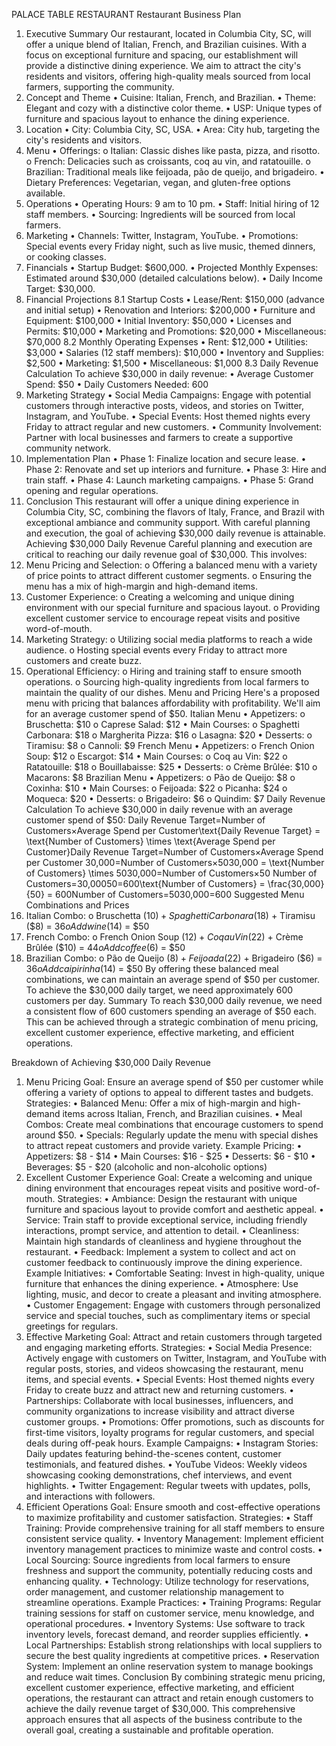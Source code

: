 PALACE      TABLE      RESTAURANT
Restaurant Business Plan
1. Executive Summary
Our restaurant, located in Columbia City, SC, will offer a unique blend of Italian, French, and Brazilian cuisines. With a focus on exceptional furniture and spacing, our establishment will provide a distinctive dining experience. We aim to attract the city's residents and visitors, offering high-quality meals sourced from local farmers, supporting the community.
2. Concept and Theme
•	Cuisine: Italian, French, and Brazilian.
•	Theme: Elegant and cozy with a distinctive color theme.
•	USP: Unique types of furniture and spacious layout to enhance the dining experience.
3. Location
•	City: Columbia City, SC, USA.
•	Area: City hub, targeting the city's residents and visitors.
4. Menu
•	Offerings:
o	Italian: Classic dishes like pasta, pizza, and risotto.
o	French: Delicacies such as croissants, coq au vin, and ratatouille.
o	Brazilian: Traditional meals like feijoada, pão de queijo, and brigadeiro.
•	Dietary Preferences: Vegetarian, vegan, and gluten-free options available.
5. Operations
•	Operating Hours: 9 am to 10 pm.
•	Staff: Initial hiring of 12 staff members.
•	Sourcing: Ingredients will be sourced from local farmers.
6. Marketing
•	Channels: Twitter, Instagram, YouTube.
•	Promotions: Special events every Friday night, such as live music, themed dinners, or cooking classes.
7. Financials
•	Startup Budget: $600,000.
•	Projected Monthly Expenses: Estimated around $30,000 (detailed calculations below).
•	Daily Income Target: $30,000.
8. Financial Projections
8.1 Startup Costs
•	Lease/Rent: $150,000 (advance and initial setup)
•	Renovation and Interiors: $200,000
•	Furniture and Equipment: $100,000
•	Initial Inventory: $50,000
•	Licenses and Permits: $10,000
•	Marketing and Promotions: $20,000
•	Miscellaneous: $70,000
8.2 Monthly Operating Expenses
•	Rent: $12,000
•	Utilities: $3,000
•	Salaries (12 staff members): $10,000
•	Inventory and Supplies: $2,500
•	Marketing: $1,500
•	Miscellaneous: $1,000
8.3 Daily Revenue Calculation
To achieve $30,000 in daily revenue:
•	Average Customer Spend: $50
•	Daily Customers Needed: 600
9. Marketing Strategy
•	Social Media Campaigns: Engage with potential customers through interactive posts, videos, and stories on Twitter, Instagram, and YouTube.
•	Special Events: Host themed nights every Friday to attract regular and new customers.
•	Community Involvement: Partner with local businesses and farmers to create a supportive community network.
10. Implementation Plan
•	Phase 1: Finalize location and secure lease.
•	Phase 2: Renovate and set up interiors and furniture.
•	Phase 3: Hire and train staff.
•	Phase 4: Launch marketing campaigns.
•	Phase 5: Grand opening and regular operations.
11. Conclusion
This restaurant will offer a unique dining experience in Columbia City, SC, combining the flavors of Italy, France, and Brazil with exceptional ambiance and community support. With careful planning and execution, the goal of achieving $30,000 daily revenue is attainable.
Achieving $30,000 Daily Revenue
Careful planning and execution are critical to reaching our daily revenue goal of $30,000. This involves:
1.	Menu Pricing and Selection:
o	Offering a balanced menu with a variety of price points to attract different customer segments.
o	Ensuring the menu has a mix of high-margin and high-demand items.
2.	Customer Experience:
o	Creating a welcoming and unique dining environment with our special furniture and spacious layout.
o	Providing excellent customer service to encourage repeat visits and positive word-of-mouth.
3.	Marketing Strategy:
o	Utilizing social media platforms to reach a wide audience.
o	Hosting special events every Friday to attract more customers and create buzz.
4.	Operational Efficiency:
o	Hiring and training staff to ensure smooth operations.
o	Sourcing high-quality ingredients from local farmers to maintain the quality of our dishes.
Menu and Pricing
Here's a proposed menu with pricing that balances affordability with profitability. We'll aim for an average customer spend of $50.
Italian Menu
•	Appetizers:
o	Bruschetta: $10
o	Caprese Salad: $12
•	Main Courses:
o	Spaghetti Carbonara: $18
o	Margherita Pizza: $16
o	Lasagna: $20
•	Desserts:
o	Tiramisu: $8
o	Cannoli: $9
French Menu
•	Appetizers:
o	French Onion Soup: $12
o	Escargot: $14
•	Main Courses:
o	Coq au Vin: $22
o	Ratatouille: $18
o	Bouillabaisse: $25
•	Desserts:
o	Crème Brûlée: $10
o	Macarons: $8
Brazilian Menu
•	Appetizers:
o	Pão de Queijo: $8
o	Coxinha: $10
•	Main Courses:
o	Feijoada: $22
o	Picanha: $24
o	Moqueca: $20
•	Desserts:
o	Brigadeiro: $6
o	Quindim: $7
Daily Revenue Calculation
To achieve $30,000 in daily revenue with an average customer spend of $50:
Daily Revenue Target=Number of Customers×Average Spend per Customer\text{Daily Revenue Target} = \text{Number of Customers} \times \text{Average Spend per Customer}Daily Revenue Target=Number of Customers×Average Spend per Customer
30,000=Number of Customers×5030,000 = \text{Number of Customers} \times 5030,000=Number of Customers×50
Number of Customers=30,00050=600\text{Number of Customers} = \frac{30,000}{50} = 600Number of Customers=5030,000=600
Suggested Menu Combinations and Prices
1.	Italian Combo:
o	Bruschetta ($10) + Spaghetti Carbonara ($18) + Tiramisu ($8) = $36
o	Add wine ($14) = $50
2.	French Combo:
o	French Onion Soup ($12) + Coq au Vin ($22) + Crème Brûlée ($10) = $44
o	Add coffee ($6) = $50
3.	Brazilian Combo:
o	Pão de Queijo ($8) + Feijoada ($22) + Brigadeiro ($6) = $36
o	Add caipirinha ($14) = $50
By offering these balanced meal combinations, we can maintain an average spend of $50 per customer. To achieve the $30,000 daily target, we need approximately 600 customers per day.
Summary
To reach $30,000 daily revenue, we need a consistent flow of 600 customers spending an average of $50 each. This can be achieved through a strategic combination of menu pricing, excellent customer experience, effective marketing, and efficient operations.

Breakdown of Achieving $30,000 Daily Revenue
1. Menu Pricing
Goal: Ensure an average spend of $50 per customer while offering a variety of options to appeal to different tastes and budgets.
Strategies:
•	Balanced Menu: Offer a mix of high-margin and high-demand items across Italian, French, and Brazilian cuisines.
•	Meal Combos: Create meal combinations that encourage customers to spend around $50.
•	Specials: Regularly update the menu with special dishes to attract repeat customers and provide variety.
Example Pricing:
•	Appetizers: $8 - $14
•	Main Courses: $16 - $25
•	Desserts: $6 - $10
•	Beverages: $5 - $20 (alcoholic and non-alcoholic options)
2. Excellent Customer Experience
Goal: Create a welcoming and unique dining environment that encourages repeat visits and positive word-of-mouth.
Strategies:
•	Ambiance: Design the restaurant with unique furniture and spacious layout to provide comfort and aesthetic appeal.
•	Service: Train staff to provide exceptional service, including friendly interactions, prompt service, and attention to detail.
•	Cleanliness: Maintain high standards of cleanliness and hygiene throughout the restaurant.
•	Feedback: Implement a system to collect and act on customer feedback to continuously improve the dining experience.
Example Initiatives:
•	Comfortable Seating: Invest in high-quality, unique furniture that enhances the dining experience.
•	Atmosphere: Use lighting, music, and decor to create a pleasant and inviting atmosphere.
•	Customer Engagement: Engage with customers through personalized service and special touches, such as complimentary items or special greetings for regulars.
3. Effective Marketing
Goal: Attract and retain customers through targeted and engaging marketing efforts.
Strategies:
•	Social Media Presence: Actively engage with customers on Twitter, Instagram, and YouTube with regular posts, stories, and videos showcasing the restaurant, menu items, and special events.
•	Special Events: Host themed nights every Friday to create buzz and attract new and returning customers.
•	Partnerships: Collaborate with local businesses, influencers, and community organizations to increase visibility and attract diverse customer groups.
•	Promotions: Offer promotions, such as discounts for first-time visitors, loyalty programs for regular customers, and special deals during off-peak hours.
Example Campaigns:
•	Instagram Stories: Daily updates featuring behind-the-scenes content, customer testimonials, and featured dishes.
•	YouTube Videos: Weekly videos showcasing cooking demonstrations, chef interviews, and event highlights.
•	Twitter Engagement: Regular tweets with updates, polls, and interactions with followers.
4. Efficient Operations
Goal: Ensure smooth and cost-effective operations to maximize profitability and customer satisfaction.
Strategies:
•	Staff Training: Provide comprehensive training for all staff members to ensure consistent service quality.
•	Inventory Management: Implement efficient inventory management practices to minimize waste and control costs.
•	Local Sourcing: Source ingredients from local farmers to ensure freshness and support the community, potentially reducing costs and enhancing quality.
•	Technology: Utilize technology for reservations, order management, and customer relationship management to streamline operations.
Example Practices:
•	Training Programs: Regular training sessions for staff on customer service, menu knowledge, and operational procedures.
•	Inventory Systems: Use software to track inventory levels, forecast demand, and reorder supplies efficiently.
•	Local Partnerships: Establish strong relationships with local suppliers to secure the best quality ingredients at competitive prices.
•	Reservation System: Implement an online reservation system to manage bookings and reduce wait times.
Conclusion
By combining strategic menu pricing, excellent customer experience, effective marketing, and efficient operations, the restaurant can attract and retain enough customers to achieve the daily revenue target of $30,000. This comprehensive approach ensures that all aspects of the business contribute to the overall goal, creating a sustainable and profitable operation.


